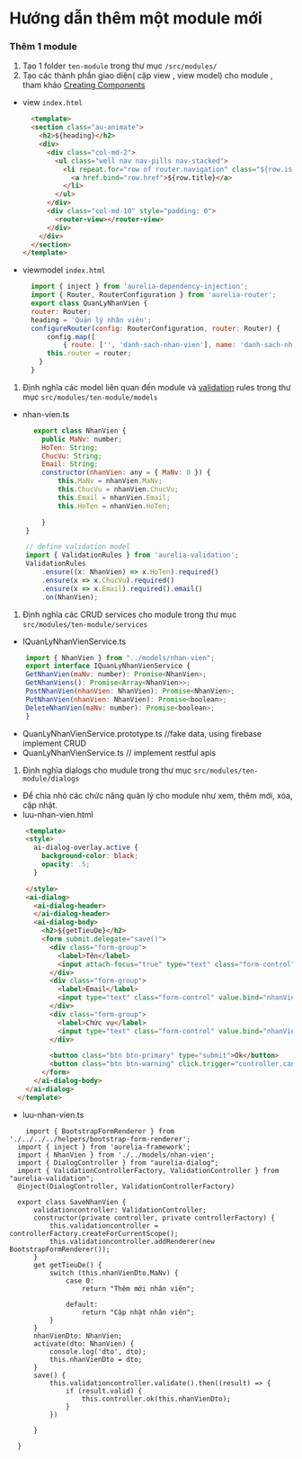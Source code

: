 # Hướng dẫn thêm một module mới

### Thêm 1 module
1. Tạo 1 folder `ten-module` trong thư mục `/src/modules/`
1. Tạo các thành phần giao diện( cặp view , view model) cho module , tham khảo [Creating Components](http://aurelia.io/hub.html#/doc/article/aurelia/framework/latest/creating-components/1)
  - view `index.html`

    ```html    
      <template>
      <section class="au-animate">
        <h2>${heading}</h2>
        <div>
          <div class="col-md-2">
            <ul class="well nav nav-pills nav-stacked">
              <li repeat.for="row of router.navigation" class="${row.isActive ? 'active' : ''}">
                <a href.bind="row.href">${row.title}</a>
              </li>
            </ul>
          </div>
          <div class="col-md-10" style="padding: 0">
            <router-view></router-view>
          </div>
        </div>
      </section>
    </template>
    ```
  - viewmodel `index.html`

    ```javascript
      import { inject } from 'aurelia-dependency-injection';
      import { Router, RouterConfiguration } from 'aurelia-router';
      export class QuanLyNhanVien {
      router: Router;
      heading = 'Quản lý nhân viên';
      configureRouter(config: RouterConfiguration, router: Router) {
          config.map([
              { route: ['', 'danh-sach-nhan-vien'], name: 'danh-sach-nhan-vien', moduleId: './danh-sach-nhan-vien', nav: true, title: 'Danh sách nhân viên' }]);
          this.router = router;
        }
      }
    ```
1. Định nghĩa các model liên quan đến module và [validation](http://aurelia.io/hub.html#/doc/article/aurelia/validation/latest/validation-basics) rules trong thư mục `src/modules/ten-module/models`
  - nhan-vien.ts
  ```javascript
        export class NhanVien {
          public MaNv: number;
          HoTen: String;
          ChucVu: String;
          Email: String;
          constructor(nhanVien: any = { MaNv: 0 }) {
              this.MaNv = nhanVien.MaNv;
              this.ChucVu = nhanVien.ChucVu;
              this.Email = nhanVien.Email;
              this.HoTen = nhanVien.HoTen;

          }
      }

      // define validation model
      import { ValidationRules } from 'aurelia-validation';
      ValidationRules
          .ensure((x: NhanVien) => x.HoTen).required()
          .ensure(x => x.ChucVu).required()
          .ensure(x => x.Email).required().email()
          .on(NhanVien);

  ```
1. Định nghĩa các CRUD services cho module trong thư mục `src/modules/ten-module/services`
  - IQuanLyNhanVienService.ts
  ```javascript
      import { NhanVien } from "../models/nhan-vien";
      export interface IQuanLyNhanVienService {
      GetNhanVien(maNv: number): Promise<NhanVien>;
      GetNhanViens(): Promise<Array<NhanVien>>;
      PostNhanVien(nhanVien: NhanVien): Promise<NhanVien>;
      PutNhanVien(nhanVien: NhanVien): Promise<boolean>;
      DeleteNhanVien(maNv: number): Promise<boolean>;
      }
  ```
  - QuanLyNhanVienService.prototype.ts  //fake data, using firebase implement CRUD
  - QuanLyNhanVienService.ts // implement restful apis
1. Định nghĩa dialogs cho mudule trong thư mục `src/modules/ten-module/dialogs`
 - Để chia nhỏ các chức năng quản lý cho module như xem, thêm mới, xóa, cập nhật.
 - luu-nhan-vien.html
  ```html
      <template>
      <style>
        ai-dialog-overlay.active {
          background-color: black;
          opacity: .5;
        }

      </style>
      <ai-dialog>
        <ai-dialog-header>
        </ai-dialog-header>
        <ai-dialog-body>
          <h2>${getTieuDe}</h2>
          <form submit.delegate="save()">
            <div class="form-group">
              <label>Tên</label>
              <input attach-focus="true" type="text" class="form-control" value.bind="nhanVienDto.HoTen & validateOnChange">
            </div>
            <div class="form-group">
              <label>Email</label>
              <input type="text" class="form-control" value.bind="nhanVienDto.Email & validate">
            </div>
            <div class="form-group">
              <label>Chức vụ</label>
              <input type="text" class="form-control" value.bind="nhanVienDto.ChucVu & validate">
            </div>

            <button class="btn btn-primary" type="submit">Ok</button>
            <button class="btn btn-warning" click.trigger="controller.cancel()">Cancel</button>
          </form>
        </ai-dialog-body>
      </ai-dialog>
    </template>

  ```
  - luu-nhan-vien.ts
  ```javasript
      import { BootstrapFormRenderer } from './../../../helpers/bootstrap-form-renderer';
    import { inject } from 'aurelia-framework';
    import { NhanVien } from './../models/nhan-vien';
    import { DialogController } from "aurelia-dialog";
    import { ValidationControllerFactory, ValidationController } from "aurelia-validation";
    @inject(DialogController, ValidationControllerFactory)

    export class SaveNhanVien {
        validationcontroller: ValidationController;
        constructor(private controller, private controllerFactory) {
            this.validationcontroller = controllerFactory.createForCurrentScope();
            this.validationcontroller.addRenderer(new BootstrapFormRenderer());
        }
        get getTieuDe() {
            switch (this.nhanVienDto.MaNv) {
                case 0:
                    return "Thêm mới nhân viên";

                default:
                    return "Cập nhật nhân viên";
            }
        }
        nhanVienDto: NhanVien;
        activate(dto: NhanVien) {
            console.log('dto', dto);
            this.nhanVienDto = dto;
        }
        save() {
            this.validationcontroller.validate().then((result) => {
                if (result.valid) {
                    this.controller.ok(this.nhanVienDto);
                }
            })

        }

    }
  ```
  




